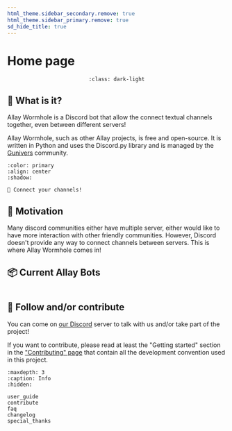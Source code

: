 ```yaml
---
html_theme.sidebar_secondary.remove: true
html_theme.sidebar_primary.remove: true
sd_hide_title: true
---
```


# Home page

<div align=center>
<div style="max-width:800px">

```{image} _static/banner.png
:class: dark-light
```

</div>
</div>

## 🔎 What is it?

Allay Wormhole is a Discord bot that allow the connect textual channels together, even between different servers!

Allay Wormhole, such as other Allay projects, is free and open-source. It is written in Python and uses the Discord.py library and is managed by the [Gunivers](https://gunivers.net) community.

```{button-link} getting_started.html
:color: primary
:align: center
:shadow:

🚀 Connect your channels!
```

## 🏃 Motivation

Many discord communities either have multiple server, either would like to have more interaction with other friendly communities. However, Discord doesn't provide any way to connect channels between servers. This is where Allay Wormhole comes in!

## 📦 Current Allay Bots

```{include} plugins_grid.md
```


## 🤝 Follow and/or contribute

You can come on [our Discord](https://discord.gg/E8qq6tN) server to talk with us and/or take part of the project!

If you want to contribute, please read at least the "Getting started" section in the ["Contributing" page](https://glib-core.readthedocs.io/en/latest/contributing.html) that contain all the development convention used in this project.


```{toctree}
:maxdepth: 3
:caption: Info
:hidden:

user_guide
contribute
faq
changelog
special_thanks
```

<!-- End plugins documentation -->

